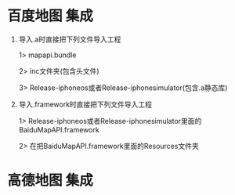 # 百度地图 集成

1. 导入.a时直接把下列文件导入工程
   
    1> mapapi.bundle
    
    2> inc文件夹(包含头文件)
    
    3>  Release-iphoneos或者Release-iphonesimulator(包含.a静态库)

2. 导入.framework时直接把下列文件导入工程

    1> Release-iphoneos或者Release-iphonesimulator里面的
BaiduMapAPI.framework

    2> 在把BaiduMapAPI.framework里面的Resources文件夹

# 高德地图 集成